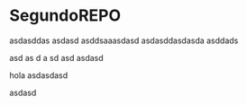 # SegundoREPO
asdasddas
asdasd
asddsaaasdasd
asdasddasdasda
asddads

asd
as
d
a
sd
asd
asdasd

hola asdasdasd

asdasd
